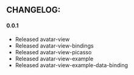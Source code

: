 ## CHANGELOG:

#### 0.0.1
- Released avatar-view
- Released avatar-view-bindings
- Released avatar-view-picasso
- Released avatar-view-example
- Released avatar-view-example-data-binding